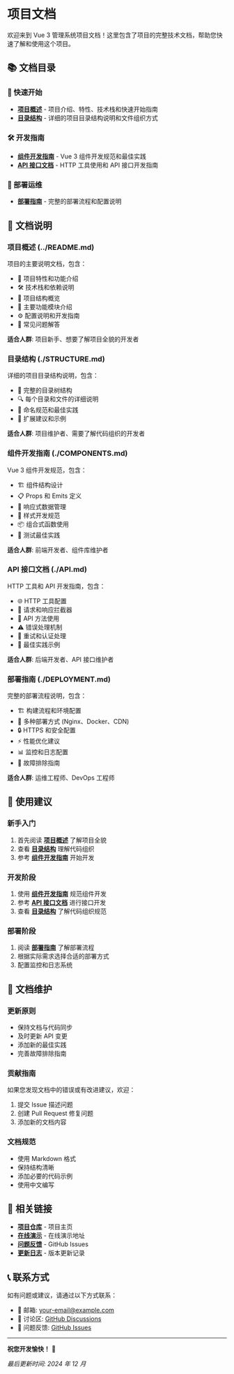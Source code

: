 # 项目文档

欢迎来到 Vue 3 管理系统项目文档！这里包含了项目的完整技术文档，帮助您快速了解和使用这个项目。

## 📚 文档目录

### 🚀 快速开始

- **[项目概述](../README.md)** - 项目介绍、特性、技术栈和快速开始指南
- **[目录结构](./STRUCTURE.md)** - 详细的项目目录结构说明和文件组织方式

### 🛠 开发指南

- **[组件开发指南](./COMPONENTS.md)** - Vue 3 组件开发规范和最佳实践
- **[API 接口文档](./API.md)** - HTTP 工具使用和 API 接口开发指南

### 🚀 部署运维

- **[部署指南](./DEPLOYMENT.md)** - 完整的部署流程和配置说明

## 📖 文档说明

### 项目概述 (../README.md)

项目的主要说明文档，包含：

- 🌟 项目特性和功能介绍
- 🛠 技术栈和依赖说明
- 📁 项目结构概览
- 🎯 主要功能模块介绍
- ⚙️ 配置说明和开发指南
- 🐛 常见问题解答

**适合人群**: 项目新手、想要了解项目全貌的开发者

### 目录结构 (./STRUCTURE.md)

详细的项目目录结构说明，包含：

- 📁 完整的目录树结构
- 🔍 每个目录和文件的详细说明
- 📝 命名规范和最佳实践
- 🎯 扩展建议和示例

**适合人群**: 项目维护者、需要了解代码组织的开发者

### 组件开发指南 (./COMPONENTS.md)

Vue 3 组件开发规范，包含：

- 🏗 组件结构设计
- 📋 Props 和 Emits 定义
- 🔄 响应式数据管理
- 🎨 样式开发规范
- 📦 组合式函数使用
- 🧪 测试最佳实践

**适合人群**: 前端开发者、组件库维护者

### API 接口文档 (./API.md)

HTTP 工具和 API 开发指南，包含：

- 🌐 HTTP 工具配置
- 🔧 请求和响应拦截器
- 📡 API 方法使用
- ⚠️ 错误处理机制
- 🔄 重试和认证处理
- 📝 最佳实践示例

**适合人群**: 后端开发者、API 接口维护者

### 部署指南 (./DEPLOYMENT.md)

完整的部署流程说明，包含：

- 🏗 构建流程和环境配置
- 🚀 多种部署方式 (Nginx、Docker、CDN)
- 🔒 HTTPS 和安全配置
- ⚡ 性能优化建议
- 📊 监控和日志配置
- 🔧 故障排除指南

**适合人群**: 运维工程师、DevOps 工程师

## 🎯 使用建议

### 新手入门

1. 首先阅读 **[项目概述](../README.md)** 了解项目全貌
2. 查看 **[目录结构](./STRUCTURE.md)** 理解代码组织
3. 参考 **[组件开发指南](./COMPONENTS.md)** 开始开发

### 开发阶段

1. 使用 **[组件开发指南](./COMPONENTS.md)** 规范组件开发
2. 参考 **[API 接口文档](./API.md)** 进行接口开发
3. 查看 **[目录结构](./STRUCTURE.md)** 了解代码组织规范

### 部署阶段

1. 阅读 **[部署指南](./DEPLOYMENT.md)** 了解部署流程
2. 根据实际需求选择合适的部署方式
3. 配置监控和日志系统

## 📝 文档维护

### 更新原则

- 保持文档与代码同步
- 及时更新 API 变更
- 添加新的最佳实践
- 完善故障排除指南

### 贡献指南

如果您发现文档中的错误或有改进建议，欢迎：

1. 提交 Issue 描述问题
2. 创建 Pull Request 修复问题
3. 添加新的文档内容

### 文档规范

- 使用 Markdown 格式
- 保持结构清晰
- 添加必要的代码示例
- 使用中文编写

## 🔗 相关链接

- **[项目仓库](../README.md)** - 项目主页
- **[在线演示](https://your-demo-url.com)** - 在线演示地址
- **[问题反馈](https://github.com/your-repo/issues)** - GitHub Issues
- **[更新日志](../CHANGELOG.md)** - 版本更新记录

## 📞 联系方式

如有问题或建议，请通过以下方式联系：

- 📧 邮箱: your-email@example.com
- 💬 讨论区: [GitHub Discussions](https://github.com/your-repo/discussions)
- 🐛 问题反馈: [GitHub Issues](https://github.com/your-repo/issues)

---

**祝您开发愉快！** 🎉

_最后更新时间: 2024 年 12 月_


